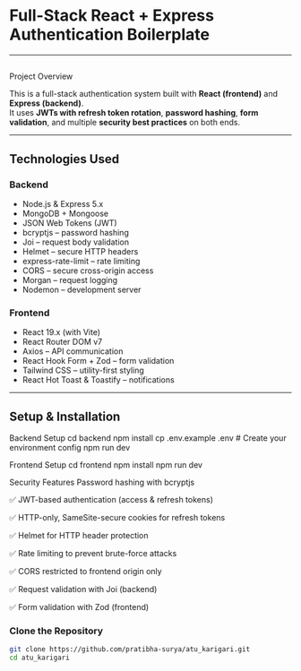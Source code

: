 #  Full-Stack React + Express Authentication Boilerplate

---

## 
Project Overview

This is a full-stack authentication system built with **React (frontend)** and **Express (backend)**.  
It uses **JWTs with refresh token rotation**, **password hashing**, **form validation**, and multiple **security best practices** on both ends.

---

##  Technologies Used

###  Backend

- Node.js & Express 5.x  
- MongoDB + Mongoose  
- JSON Web Tokens (JWT)  
- bcryptjs – password hashing  
- Joi – request body validation  
- Helmet – secure HTTP headers  
- express-rate-limit – rate limiting  
- CORS – secure cross-origin access  
- Morgan – request logging  
- Nodemon – development server

###  Frontend

- React 19.x (with Vite)  
- React Router DOM v7  
- Axios – API communication  
- React Hook Form + Zod – form validation  
- Tailwind CSS – utility-first styling  
- React Hot Toast & Toastify – notifications

---

##  Setup & Installation
Backend Setup
cd backend
npm install
cp .env.example .env   # Create your environment config
npm run dev

Frontend Setup
cd frontend
npm install
npm run dev


Security Features
Password hashing with bcryptjs

✅ JWT-based authentication (access & refresh tokens)

✅ HTTP-only, SameSite-secure cookies for refresh tokens

✅ Helmet for HTTP header protection

✅ Rate limiting to prevent brute-force attacks

✅ CORS restricted to frontend origin only

✅ Request validation with Joi (backend)

✅ Form validation with Zod (frontend)



###  Clone the Repository

```bash
git clone https://github.com/pratibha-surya/atu_karigari.git
cd atu_karigari
